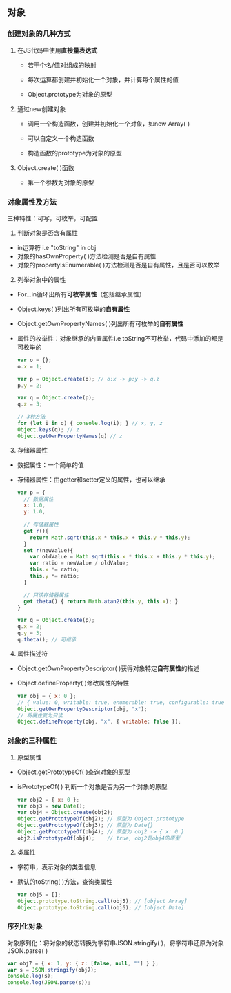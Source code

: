 ## 对象

### 创建对象的几种方式

1. 在JS代码中使用**直接量表达式**

   - 若干个名/值对组成的映射

   - 每次运算都创建并初始化一个对象，并计算每个属性的值
   - Object.prototype为对象的原型

2. 通过new创建对象

   - 调用一个构造函数，创建并初始化一个对象，如new Array( ) 

   - 可以自定义一个构造函数
   - 构造函数的prototype为对象的原型

3. Object.create( )函数

   - 第一个参数为对象的原型

### 对象属性及方法

三种特性：可写，可枚举，可配置

1. 判断对象是否含有属性

- in运算符 i.e "toString" in obj
- 对象的hasOwnProperty( )方法检测是否是自有属性
- 对象的propertyIsEnumerable( )方法检测是否是自有属性，且是否可以枚举

2. 列举对象中的属性

- For...in循环出所有**可枚举属性**（包括继承属性）

- Object.keys( )列出所有可枚举的**自有属性**

- Object.getOwnPropertyNames( )列出所有可枚举的**自有属性**

- 属性的枚举性：对象继承的内置属性i.e toString不可枚举，代码中添加的都是可枚举的

  ```javascript
  var o = {};
  o.x = 1;
  
  var p = Object.create(o); // o:x -> p:y -> q.z
  p.y = 2;
  
  var q = Object.create(p);
  q.z = 3;
  
  // 3种方法
  for (let i in q) { console.log(i); } // x, y, z
  Object.keys(q); // z
  Object.getOwnPropertyNames(q) // z
  ```

3. 存储器属性

- 数据属性：一个简单的值

- 存储器属性：由getter和setter定义的属性，也可以继承

  ```javascript
  var p = {
    // 数据属性
  	x: 1.0,
    y: 1.0,
    
    // 存储器属性
    get r(){
      return Math.sqrt(this.x * this.x + this.y * this.y);
    }
    set r(newValue){
      var oldValue = Math.sqrt(this.x * this.x + this.y * this.y);
      var ratio = newValue / oldValue;
      this.x *= ratio;
      this.y *= ratio;
    }
  
  	// 只读存储器属性
  	get theta() { return Math.atan2(this.y, this.x); }
  }
  
  var q = Object.create(p);
  q.x = 2;
  q.y = 3; 
  q.theta(); // 可继承
  ```

4. 属性描述符

- Object.getOwnPropertyDescriptor( )获得对象特定**自有属性**的描述

- Object.defineProperty( )修改属性的特性

  ```javascript
  var obj = { x: 0 };
  // { value: 0, writable: true, enumerable: true, configurable: true }
  Object.getOwnPropertyDescriptor(obj, "x");
  // 将属性变为只读
  Object.defineProperty(obj, "x", { writable: false }); 
  ```

### 对象的三种属性

1. 原型属性

- Object.getPrototypeOf( )查询对象的原型

- isPrototypeOf( ) 判断一个对象是否为另一个对象的原型

  ```javascript
  var obj2 = { x: 0 };
  var obj3 = new Date();
  var obj4 = Object.create(obj2);
  Object.getPrototypeOf(obj2); // 原型为 Object.prototype 
  Object.getPrototypeOf(obj3); // 原型为 Date{}
  Object.getPrototypeOf(obj4); // 原型为 obj2 -> { x: 0 }
  obj2.isPrototypeOf(obj4);    // true, obj2是obj4的原型
  ```

2. 类属性

- 字符串，表示对象的类型信息

- 默认的toString( )方法，查询类属性

  ```javascript
  var obj5 = [];
  Object.prototype.toString.call(obj5); // [object Array]
  Object.prototype.toString.call(obj6); // [object Date]
  ```

### 序列化对象

对象序列化：将对象的状态转换为字符串JSON.stringify( )，将字符串还原为对象JSON.parse( )

```javascript
var obj7 = { x: 1, y: { z: [false, null, ""] } };
var s = JSON.stringify(obj7);
console.log(s);
console.log(JSON.parse(s));
```



## 